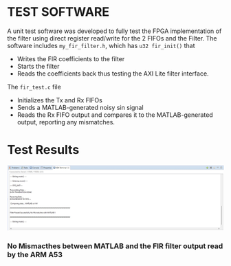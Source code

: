 # TEST SOFTWARE
A unit test software was developed to fully test the FPGA implementation of the filter using direct register read/write for the 2 FIFOs and the Filter. The software includes `my_fir_filter.h`, which has `u32 fir_init()` that 
* Writes the FIR coefficients to the filter
* Starts the filter 
* Reads the coefficients back
thus testing the AXI Lite filter interface. 

The `fir_test.c` file 
* Initializes the Tx and Rx FIFOs
* Sends a MATLAB-generated noisy sin signal
* Reads the Rx FIFO output and compares it to the MATLAB-generated output, reporting any mismatches.

# Test Results 
![alt text](../docs/FIR/image-16.png)
### No Mismacthes between MATLAB and the FIR filter output read by the ARM A53